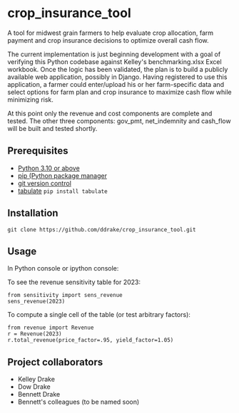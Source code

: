# crop_insurance_tool

A tool for midwest grain farmers to help evaluate crop allocation, farm payment and crop insurance decisions to optimize overall cash flow.

The current implementation is just beginning development with a goal of verifying this Python codebase against Kelley's benchmarking.xlsx Excel workbook.  Once the logic has been validated, the plan is to build a publicly available web application, possibly in Django.  Having registered to use this application, a farmer could enter/upload his or her farm-specific data and select options for farm plan and crop insurance to maximize cash flow while minimizing risk.

At this point only the revenue and cost components are complete and tested.  The other three components: gov_pmt, net_indemnity and cash_flow will be built and tested shortly.

## Prerequisites 

- [Python 3.10 or above](https://www.python.org/)
- [pip (Python package manager](https://pip.pypa.io/en/stable/installation/)
- [git version control](https://git-scm.com/downloads)
- [tabulate](https://pypi.org/project/tabulate/) `pip install tabulate`

## Installation

`git clone https://github.com/ddrake/crop_insurance_tool.git`

## Usage

In Python console or ipython console:

To see the revenue sensitivity table for 2023:

```
from sensitivity import sens_revenue
sens_revenue(2023)
```

To compute a single cell of the table (or test arbitrary factors): 

```
from revenue import Revenue
r = Revenue(2023)
r.total_revenue(price_factor=.95, yield_factor=1.05)
```

## Project collaborators

- Kelley Drake
- Dow Drake
- Bennett Drake
- Bennett's colleagues (to be named soon)

